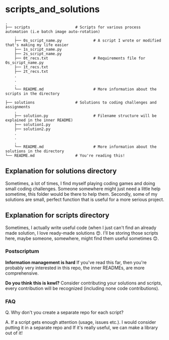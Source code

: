 # scripts_and_solutions
    
    .
    ├── scripts                    # Scripts for various process automation (i.e batch image auto-rotation)
        .
        ├── 0s_script_name.py              # A script I wrote or modified that's making my life easier
        ├── 1s_script_name.py              
        ├── 2s_script_name.py
        ├── 0t_recs.txt                    # Requirements file for 0s_script_name.py
        ├── 1t_recs.txt
        ├── 2t_recs.txt
        .
        .
        .
        └── README.md                      # More information about the scripts in the directory
        
    ├── solutions                  # Solutions to coding challenges and assignments
        .
        ├── solution.py                    # Filename structure will be explained in the inner README)
        ├── solution1.py          
        ├── solution2.py
        .
        .
        .
        └── README.md                      # More information about the solutions in the directory
    └── README.md                  # You're reading this!
    
   ## Explanation for solutions directory
   Sometimes, a lot of times, I find myself playing coding games and doing small coding challenges. Someone somewhere might just need a little help sometime, this folder would be there to help them. Secondly, some of my solutions are small, perfect function that is useful for a more serious project.
    
   ## Explanation for scripts directory
   Sometimes, I actually write useful code (when I just can't find an already made solution, I love ready-made solutions 😍. I'll be storing those scripts here, maybe someone, somewhere, might find them useful sometimes 😊.
   
   ### Postscriptum
   __Information management is hard__
   If you've read this far, then you're probably very interested in this repo, the inner READMEs, are more comprehensive.
    
   __Do you think this is kewl?__
   Consider contributing your solutions and scripts, every contribution will be recognized (including none code contributions).
    
   ### FAQ
   Q. Why don't you create a separate repo for each script?
    
   A. If a script gets enough attention (usage, issues etc.). I would consider putting it in a separate repo and If it's really useful, we can make a library out of it!
